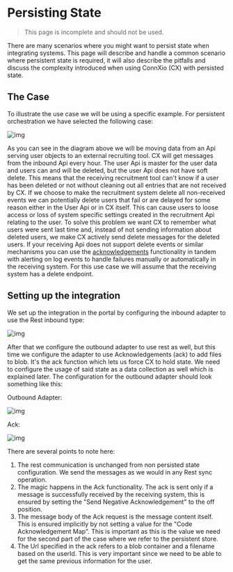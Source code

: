 # Persisting State

> This page is incomplete and should not be used.

There are many scenarios where you might want to persist state when integrating systems. This page will describe and handle a common scenario where persistent state is required, it will also describe the pitfalls and discuss the complexity introduced when using ConnXio (CX) with persisted state.

## The Case

To illustrate the use case we will be using a specific example. For persistent orchestration we have selected the following case:

![img](https://cmhpictsa.blob.core.windows.net/pictures/Use%20Case%20-%20Persisting%20State.png?sv=2020-08-04&st=2021-11-26T13%3A01%3A21Z&se=2040-11-27T13%3A01%3A00Z&sr=b&sp=r&sig=fDejCqVC3m1QVOZNiRYq9RO%2Fb4uPpvh0%2F%2BaJrtvR5kI%3D)

As you can see in the diagram above we will be moving data from an Api serving user objects to an external recruiting tool. CX will get messages from the inbound Api every hour. The user Api is master for the user data and users can and will be deleted, but the user Api does not have soft delete. This means that the receiving recruitment tool can't know if a user has been deleted or not without cleaning out all entries that are not received by CX. If we choose to make the recruitment system delete all non-received events we can potentially delete users that fail or are delayed for some reason either in the User Api or in CX itself. This can cause users to loose access or loss of system specific settings created in the recruitment Api relating to the user. To solve this problem we want CX to remember what users were sent last time and, instead of not sending information about deleted users, we make CX actively send delete messages for the deleted users. If your receiving Api does not support delete events or similar mechanisms you can use the [acknowledgements](/Documentation/Adapters/Outbound/Acknowledgment.md) functionality in tandem with alerting on log events to handle failures manually or automatically in the receiving system. For this use case we will assume that the receiving system has a delete endpoint.

## Setting up the integration

We set up the integration in the portal by configuring the inbound adapter to use the Rest inbound type:

![img](https://cmhpictsa.blob.core.windows.net/pictures/Rest%20Inbound%20Config.png?sv=2020-08-04&st=2021-11-04T11%3A54%3A52Z&se=2040-11-05T11%3A54%3A00Z&sr=b&sp=r&sig=A2BUYolZuVJZ08rvAFV91MXGTRtGP%2F7Ybns0gjELH3o%3D)

After that we configure the outbound adapter to use rest as well, but this time we configure the adapter to use Acknowledgements (ack) to add files to blob. It's the ack function which lets us force CX to hold state. We need to configure the usage of said state as a data collection as well which is explained later. The configuration for the outbound adapter should look something like this:

Outbound Adapter:

![img](https://cmhpictsa.blob.core.windows.net/pictures/Use%20Case%20State%20Outbound%20Rest.png?sv=2020-08-04&st=2021-11-29T12%3A50%3A55Z&se=2040-11-30T12%3A50%3A00Z&sr=b&sp=r&sig=stFOJDP17uAhAxd7a8NJwvXlnE2ru3m2VbbDJCT1zDo%3D)

Ack:

![img](https://cmhpictsa.blob.core.windows.net/pictures/Use%20Case%20State%20Ack.png?sv=2020-08-04&st=2021-11-29T12%3A43%3A54Z&se=2040-11-30T12%3A43%3A00Z&sr=b&sp=r&sig=rV06Ki%2FV2Y9YLDlzegbYcKcQQ6d9VDTPRz%2Fjy1zH7TI%3D)

There are several points to note here:

1. The rest communication is unchanged from non persisted state configuration. We send the messages as we would in any Rest sync operation.
2. The magic happens in the Ack functionality. The ack is sent only if a message is successfully received by the receiving system, this is ensured by setting the "Send Negative Acknowledgement" to the off position. 
3. The message body of the Ack request is the message content itself. This is ensured implicitly by not setting a value for the "Code Acknowledgement Map". This is important as this is the value we need for the second part of the case where we refer to the persistent store.
4. The Url specified in the ack refers to a blob container and a filename based on the userId. This is very important since we need to be able to get the same previous information for the user.